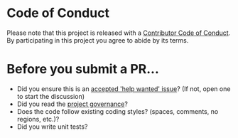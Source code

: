 # Code of Conduct

Please note that this project is released with a [Contributor Code of Conduct](http://www.dotnetfoundation.org/code-of-conduct). By participating in this project you agree to abide by its terms.

# Before you submit a PR...

* Did you ensure this is an [accepted 'help wanted' issue](https://github.com/xunit/xunit/issues?utf8=%E2%9C%93&q=is%3Aopen%20is%3Aissue%20label%3A%22help+wanted%22%20label%3A%22%5Ba%5D%20xunit.analyzers%22)? (If not, open one to start the discussion)
* Did you read the [project governance](https://xunit.github.io/governance.html)?
* Does the code follow existing coding styles? (spaces, comments, no regions, etc.)?
* Did you write unit tests?
